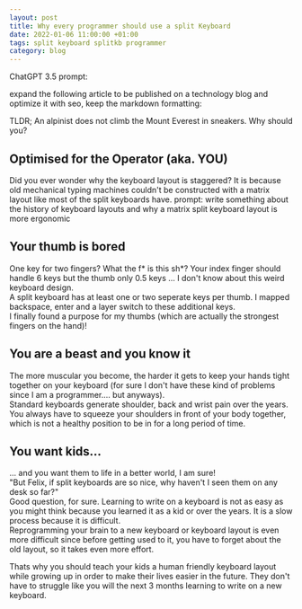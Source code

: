 ```yaml
---
layout: post
title: Why every programmer should use a split Keyboard
date: 2022-01-06 11:00:00 +01:00
tags: split keyboard splitkb programmer
category: blog
---
```


ChatGPT 3.5 prompt:

expand the following article to be published on a technology blog and optimize it with seo, keep the markdown formatting:

TLDR; An alpinist does not climb the Mount Everest in sneakers. Why should you?

## Optimised for the Operator (aka. YOU)

Did you ever wonder why the keyboard layout is staggered?
It is because old mechanical typing machines couldn't be constructed with a matrix layout like most of the split keyboards have.
prompt: write something about the history of keyboard layouts and why a matrix split keyboard layout is more ergonomic

## Your thumb is bored

One key for two fingers? What the f* is this sh*? Your index finger should handle 6 keys but the thumb only 0.5 keys ... I don't know about this weird keyboard design.  
A split keyboard has at least one or two seperate keys per thumb. I mapped backspace, enter and a layer switch to these additional keys.  
I finally found a purpose for my thumbs (which are actually the strongest fingers on the hand)!

## You are a beast and you know it

The more muscular you become, the harder it gets to keep your hands tight together on your keyboard (for sure I don't have these kind of problems since I am a programmer.... but anyways).  
Standard keyboards generate shoulder, back and wrist pain over the years. You always have to squeeze your shoulders in front of your body together, which is not a healthy position to be in for a long period of time.  

## You want kids...

... and you want them to life in a better world, I am sure!  
"But Felix, if split keyboards are so nice, why haven't I seen them on any desk so far?"  
Good question, for sure. Learning to write on a keyboard is not as easy as you might think because you learned it as a kid or over the years. It is a slow process because it is difficult.  
Reprogramming your brain to a new keyboard or keyboard layout is even more difficult since before getting used to it, you have to forget about the old layout, so it takes even more effort.

Thats why you should teach your kids a human friendly keyboard layout while growing up in order to make their lives easier in the future.
They don't have to struggle like you will the next 3 months learning to write on a new keyboard.

